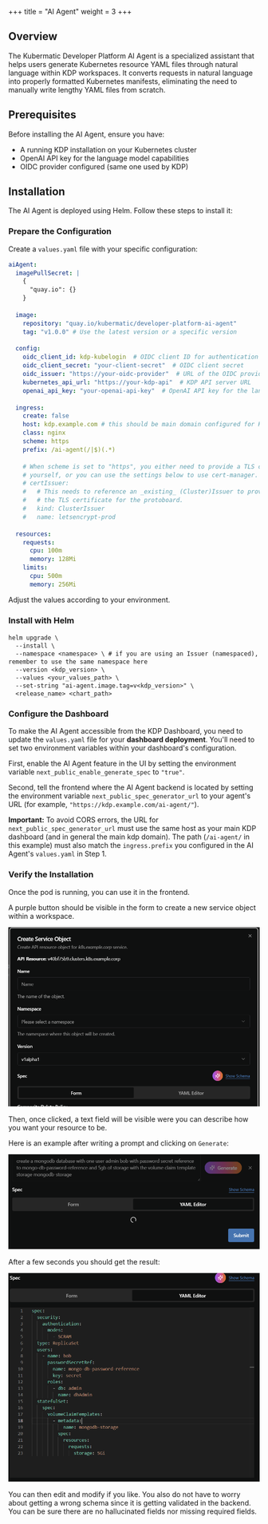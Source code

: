 +++
title = "AI Agent"
weight = 3
+++

## Overview

The Kubermatic Developer Platform AI Agent is a specialized assistant that helps users generate Kubernetes resource YAML files through natural language within KDP workspaces. It converts requests in natural language into properly formatted Kubernetes manifests, eliminating the need to manually write lengthy YAML files from scratch.

## Prerequisites

Before installing the AI Agent, ensure you have:

- A running KDP installation on your Kubernetes cluster
- OpenAI API key for the language model capabilities
- OIDC provider configured (same one used by KDP)

## Installation

The AI Agent is deployed using Helm. Follow these steps to install it:

### Prepare the Configuration

Create a `values.yaml` file with your specific configuration:

```yaml
aiAgent:
  imagePullSecret: |
    {
      "quay.io": {}
    }

  image:
    repository: "quay.io/kubermatic/developer-platform-ai-agent"
    tag: "v1.0.0" # Use the latest version or a specific version

  config:
    oidc_client_id: kdp-kubelogin  # OIDC client ID for authentication
    oidc_client_secret: "your-client-secret"  # OIDC client secret
    oidc_issuer: "https://your-oidc-provider"  # URL of the OIDC provider
    kubernetes_api_url: "https://your-kdp-api"  # KDP API server URL
    openai_api_key: "your-openai-api-key"  # OpenAI API key for the language model

  ingress:
    create: false
    host: kdp.example.com # this should be main domain configured for KDP
    class: nginx
    scheme: https
    prefix: /ai-agent(/|$)(.*)

    # When scheme is set to "https", you either need to provide a TLS certificate
    # yourself, or you can use the settings below to use cert-manager.
    # certIssuer:
    #   # This needs to reference an _existing_ (Cluster)Issuer to provision
    #   # the TLS certificate for the protoboard.
    #   kind: ClusterIssuer
    #   name: letsencrypt-prod

  resources:
    requests:
      cpu: 100m
      memory: 128Mi
    limits:
      cpu: 500m
      memory: 256Mi

```

Adjust the values according to your environment.

### Install with Helm

```
helm upgrade \
  --install \
  --namespace <namespace> \ # if you are using an Issuer (namespaced), remember to use the same namespace here
  --version <kdp_version> \
  --values <your_values_path> \
  --set-string "ai-agent.image.tag=v<kdp_version>" \
  <release_name> <chart_path>
```

### Configure the Dashboard

To make the AI Agent accessible from the KDP Dashboard, you need to update the `values.yaml` file for your **dashboard deployment**. You'll need to set two environment variables within your dashboard's configuration.

First, enable the AI Agent feature in the UI by setting the environment variable `next_public_enable_generate_spec` to `"true"`.

Second, tell the frontend where the AI Agent backend is located by setting the environment variable `next_public_spec_generator_url` to your agent's URL (for example, `"https://kdp.example.com/ai-agent/"`).

**Important:** To avoid CORS errors, the URL for `next_public_spec_generator_url` must use the same host as your main KDP dashboard (and in general the main kdp domain). The path (`/ai-agent/` in this example) must also match the `ingress.prefix` you configured in the AI Agent's `values.yaml` in Step 1.

### Verify the Installation

Once the pod is running, you can use it in the frontend.

A purple button should be visible in the form to create a new service object within a workspace.

![Button for AI Agent](ai-agent-button.png)

Then, once clicked, a text field will be visible were you can describe how you want your resource to be.

Here is an example after writing a prompt and clicking on `Generate`:

![Example prompt](ai-agent-prompt-example.png)

After a few seconds you should get the result:

![AI Agent response](ai-agent-example-response.png)

You can then edit and modify if you like. You also do not have to worry about getting a wrong schema since it is getting validated in the backend. You can be sure there are no hallucinated fields nor missing required fields.